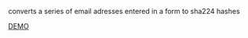 converts a series of email adresses entered in a form to sha224 hashes

[DEMO](https://jpuntd.github.io/email_hash/)
